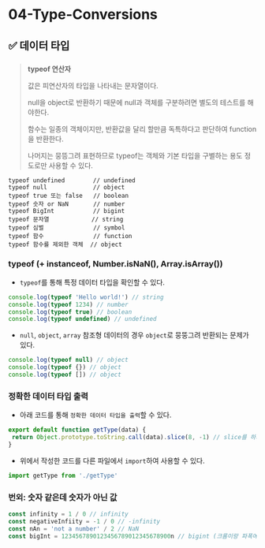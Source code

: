 # 04-Type-Conversions

## ✅ 데이터 타입

###

> **typeof 연산자**
>
> 값은 피연산자의 타입을 나타내는 문자열이다.
>
> null을 object로 반환하기 때문에 null과 객체를 구분하려면 별도의 테스트를 해야한다.
>
> &#x20;함수는 일종의 객체이지만, 반환값을 달리 할만큼 독특하다고 판단하여 function을 반환한다.
>
> 나머지는 뭉뜽그려 표현하므로 typeof는 객체와 기본 타입을 구별하는 용도 정도로만 사용할 수 있다. &#x20;

```
typeof undefined        // undefined
typeof null             // object
typeof true 또는 false   // boolean
typeof 숫자 or NaN       // number
typeof BigInt           // bigint
typeof 문자열            // string
typeof 심벌              // symbol
typeof 함수              // function
typeof 함수를 제외한 객체  // object
```

### typeof (+ instanceof, Number.isNaN(), Array.isArray())

* `typeof`를 통해 특정 데이터 타입을 확인할 수 있다.

```js
console.log(typeof 'Hello world!') // string
console.log(typeof 1234) // number
console.log(typeof true) // boolean
console.log(typeof undefined) // undefined
```

* `null`, `object`, `array` 참조형 데이터의 경우 `object`로 뭉뚱그려 반환되는 문제가 있다.

```js
console.log(typeof null) // object
console.log(typeof {}) // object
console.log(typeof []) // object
```

### 정확한 데이터 타입 출력

* 아래 코드를 통해 `정확한 데이터 타입을 출력`할 수 있다.

```js
export default function getType(data) {
 return Object.prototype.toString.call(data).slice(8, -1) // slice를 하지 않으면 [object 데이터타입]으로 출력
} 
```

* 위에서 작성한 코드를 다른 파일에서 `import`하여 사용할 수 있다.

```js
import getType from './getType'
```

### 번외: 숫자 같은데 숫자가 아닌 값

```js
const infinity = 1 / 0 // infinity
const negativeInfiity = -1 / 0 // -infinity
const nAn = 'not a number' / 2 // NaN
const bigInt = 1234567890123456789012345678900n // bigint (크롬이랑 파폭에서만 지원 / 잘은 안쓰일 듯)
```
